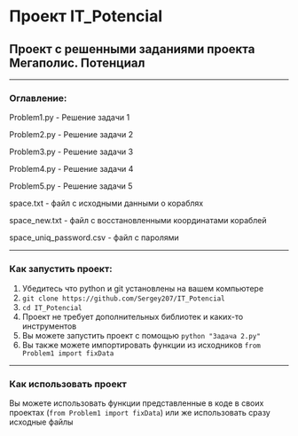 # Проект IT_Potencial

## Проект с решенными заданиями проекта Мегаполис. Потенциал

---

### Оглавление:
Problem1.py - Решение задачи 1

Problem2.py - Решение задачи 2

Problem3.py - Решение задачи 3

Problem4.py - Решение задачи 4

Problem5.py - Решение задачи 5

space.txt - файл с исходными данными о кораблях

space_new.txt - файл с восстановленными координатами кораблей

space_uniq_password.csv - файл с паролями

---
### Как запустить проект:

1) Убедитесь что python и git установлены на вашем компьютере
2) ``git clone https://github.com/Sergey207/IT_Potencial``
3) ``cd IT_Potencial``
4) Проект не требует дополнительных библиотек и каких-то инструментов
5) Вы можете запустить проект с помощью ``python "Задача 2.py"``
6) Вы также можете импортировать функции из исходников ``from Problem1 import fixData``
--- 

### Как использовать проект

Вы можете использовать функции представленные в коде в своих проектах (``from Problem1 import fixData``) или же
использовать сразу исходные файлы